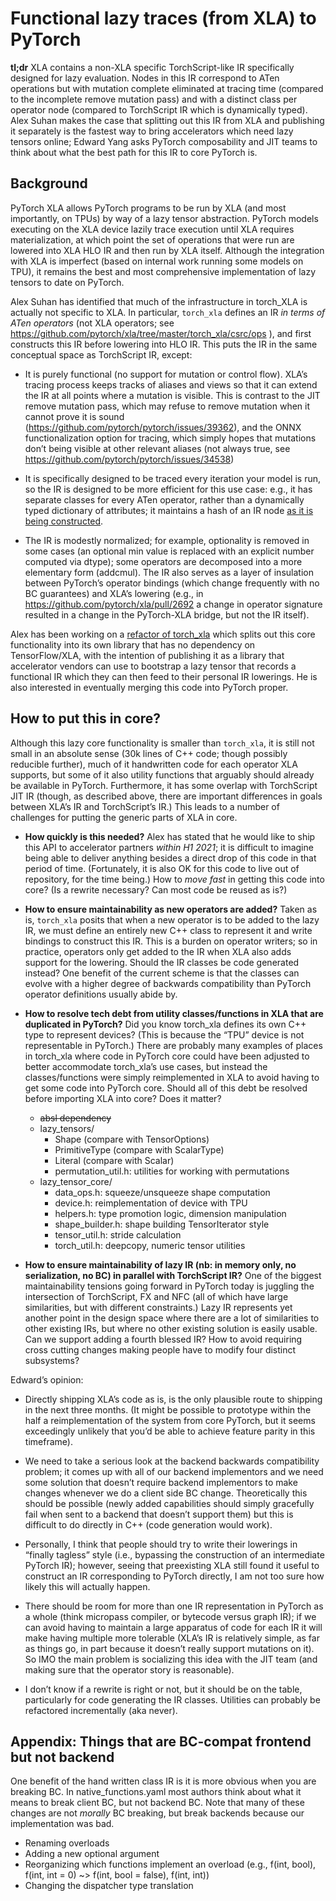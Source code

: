# Functional lazy traces (from XLA) to PyTorch

**tl;dr** XLA contains a non-XLA specific TorchScript-like IR
specifically designed for lazy evaluation. Nodes in this IR correspond
to ATen operations but with mutation complete eliminated at tracing time
(compared to the incomplete remove mutation pass) and with a distinct
class per operator node (compared to TorchScript IR which is dynamically
typed). Alex Suhan makes the case that splitting out this IR from XLA
and publishing it separately is the fastest way to bring accelerators
which need lazy tensors online; Edward Yang asks PyTorch composability
and JIT teams to think about what the best path for this IR to core
PyTorch is.

## Background

PyTorch XLA allows PyTorch programs to be run by XLA (and most
importantly, on TPUs) by way of a lazy tensor abstraction. PyTorch
models executing on the XLA device lazily trace execution until XLA
requires materialization, at which point the set of operations that were
run are lowered into XLA HLO IR and then run by XLA itself. Although the
integration with XLA is imperfect (based on internal work running some
models on TPU), it remains the best and most comprehensive
implementation of lazy tensors to date on PyTorch.

Alex Suhan has identified that much of the infrastructure in torch_XLA
is actually not specific to XLA. In particular, `torch_xla` defines an IR
*in terms of ATen operators* (not XLA operators; see
https://github.com/pytorch/xla/tree/master/torch_xla/csrc/ops ), and
first constructs this IR before lowering into HLO IR. This puts the IR
in the same conceptual space as TorchScript IR, except:

* It is purely functional (no support for mutation or control flow).
  XLA’s tracing process keeps tracks of aliases and views so that it can
  extend the IR at all points where a mutation is visible. This is
  contrast to the JIT remove mutation pass, which may refuse to remove
  mutation when it cannot prove it is sound
  (https://github.com/pytorch/pytorch/issues/39362), and the ONNX
  functionalization option for tracing, which simply hopes that
  mutations don’t being visible at other relevant aliases (not always
  true, see https://github.com/pytorch/pytorch/issues/34538)

* It is specifically designed to be traced every iteration your model is
  run, so the IR is designed to be more efficient for this use case:
  e.g., it has separate classes for every ATen operator, rather than a
  dynamically typed dictionary of attributes; it maintains a hash of an
  IR node [as it is being constructed](https://github.com/pytorch/xla/blob/08ae1044c2a7e314895f9946104cbe399e096515/torch_xla/csrc/ir.cpp#L149).

* The IR is modestly normalized; for example, optionality is removed in
  some cases (an optional min value is replaced with an explicit number
  computed via dtype); some operators are decomposed into a more
  elementary form (addcmul). The IR also serves as a layer of insulation
  between PyTorch’s operator bindings (which change frequently with no
  BC guarantees) and XLA’s lowering (e.g., in
  https://github.com/pytorch/xla/pull/2692 a change in operator
  signature resulted in a change in the PyTorch-XLA bridge, but not the
  IR itself).

Alex has been working on a [refactor of torch_xla](https://github.com/fairinternal/nnc_eager/tree/asuhan/lazy_core_only)
which splits out this core functionality into its own library that has
no dependency on TensorFlow/XLA, with the intention of publishing it as
a library that accelerator vendors can use to bootstrap a lazy tensor
that records a functional IR which they can then feed to their personal
IR lowerings. He is also interested in eventually merging this code into
PyTorch proper.

## How to put this in core?

Although this lazy core functionality is smaller than `torch_xla`, it is
still not small in an absolute sense (30k lines of C++ code; though
possibly reducible further), much of it handwritten code for each
operator XLA supports, but some of it also utility functions that
arguably should already be available in PyTorch. Furthermore, it has
some overlap with TorchScript JIT IR (though, as described above, there
are important differences in goals between XLA’s IR and TorchScript’s
IR.) This leads to a number of challenges for putting the generic parts
of XLA in core.

* **How quickly is this needed?** Alex has stated that he would like to
  ship this API to accelerator partners *within H1 2021*; it is
  difficult to imagine being able to deliver anything besides a direct
  drop of this code in that period of time. (Fortunately, it is also OK
  for this code to live out of repository, for the time being.) How to
  *move fast* in getting this code into core? (Is a rewrite necessary?
  Can most code be reused as is?)

* **How to ensure maintainability as new operators are added?** Taken as
  is, `torch_xla` posits that when a new operator is to be added to the
  lazy IR, we must define an entirely new C++ class to represent it and
  write bindings to construct this IR. This is a burden on operator
  writers; so in practice, operators only get added to the IR when XLA
  also adds support for the lowering. Should the IR classes be code
  generated instead? One benefit of the current scheme is that the
  classes can evolve with a higher degree of backwards compatibility
  than PyTorch operator definitions usually abide by.

* **How to resolve tech debt from utility classes/functions in XLA that
  are duplicated in PyTorch?** Did you know torch_xla defines its own
  C++ type to represent devices? (This is because the “TPU” device is
  not representable in PyTorch.) There are probably many examples of
  places in torch_xla where code in PyTorch core could have been
  adjusted to better accommodate torch_xla’s use cases, but instead the
  classes/functions were simply reimplemented in XLA to avoid having to
  get some code into PyTorch core. Should all of this debt be resolved
  before importing XLA into core? Does it matter?

    * ~~absl dependency~~
    * lazy_tensors/
        * Shape (compare with TensorOptions)
        * PrimitiveType (compare with ScalarType)
        * Literal (compare with Scalar)
        * permutation_util.h: utilities for working with permutations
    * lazy_tensor_core/
        * data_ops.h: squeeze/unsqueeze shape computation
        * device.h: reimplementation of device with TPU
        * helpers.h: type promotion logic, dimension manipulation
        * shape_builder.h: shape building TensorIterator style
        * tensor_util.h: stride calculation
        * torch_util.h: deepcopy, numeric tensor utilities

* **How to ensure maintainability of lazy IR (nb: in memory only, no
  serialization, no BC) in parallel with TorchScript IR?** One of the
  biggest maintainability tensions going forward in PyTorch today is
  juggling the intersection of TorchScript, FX and NFC (all of which
  have large similarities, but with different constraints.) Lazy IR
  represents yet another point in the design space where there are a lot
  of similarities to other existing IRs, but where no other existing
  solution is easily usable. Can we support adding a fourth blessed IR?
  How to avoid requiring cross cutting changes making people have to
  modify four distinct subsystems?

Edward’s opinion:

* Directly shipping XLA’s code as is, is the only plausible route to
  shipping in the next three months. (It might be possible to prototype
  within the half a reimplementation of the system from core PyTorch,
  but it seems exceedingly unlikely that you’d be able to achieve
  feature parity in this timeframe).

* We need to take a serious look at the backend backwards compatibility
  problem; it comes up with all of our backend implementors and we need
  some solution that doesn’t require backend implementors to make
  changes whenever we do a client side BC change. Theoretically this
  should be possible (newly added capabilities should simply gracefully
  fail when sent to a backend that doesn’t support them) but this is
  difficult to do directly in C++ (code generation would work).

* Personally, I think that people should try to write their lowerings in
  “finally tagless” style (i.e., bypassing the construction of an
  intermediate PyTorch IR); however, seeing that preexisting XLA still
  found it useful to construct an IR corresponding to PyTorch directly,
  I am not too sure how likely this will actually happen.

* There should be room for more than one IR representation in PyTorch as
  a whole (think micropass compiler, or bytecode versus graph IR); if we
  can avoid having to maintain a large apparatus of code for each IR it
  will make having multiple more tolerable (XLA’s IR is relatively
  simple, as far as things go, in part because it doesn’t really support
  mutations on it). So IMO the main problem is socializing this idea
  with the JIT team (and making sure that the operator story is
  reasonable).

* I don’t know if a rewrite is right or not, but it should be on the
  table, particularly for code generating the IR classes. Utilities can
  probably be refactored incrementally (aka never).

## Appendix: Things that are BC-compat frontend but not backend

One benefit of the hand written class IR is it is more obvious when you
are breaking BC. In native_functions.yaml most authors think about what
it means to break client BC, but not backend BC. Note that many of these
changes are not *morally* BC breaking, but break backends because our
implementation was bad.

* Renaming overloads
* Adding a new optional argument
* Reorganizing which functions implement an overload (e.g., f(int, bool), f(int, int = 0) ~> f(int, bool = false), f(int, int))
* Changing the dispatcher type translation
